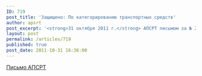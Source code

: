 ```yaml
---
ID: 719
post_title: 'Защищено: По категорированию транспортных средств'
author: apsrt
post_excerpt: '<strong>31 октября 2011 г.</strong> АПСРТ письмом за № 2-01/272 направлена дополнительная информация и рекомендации по вопросам категорирования судов в целях обеспечения их транспортной безопасности.'
layout: post
permalink: /articles/719
published: true
post_date: 2011-10-31 16:36:00
---
```

[Письмо АПСРТ][1]

 [1]: http://www.apsrt.ru/docs/2-01-272.doc
